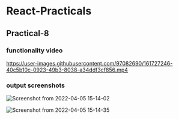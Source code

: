 # React-Practicals
## Practical-8

### functionality video

https://user-images.githubusercontent.com/97082690/161727246-40c5b10c-0923-49b3-8038-a34ddf3cf856.mp4

### output screenshots
![Screenshot from 2022-04-05 15-14-02](https://user-images.githubusercontent.com/97082690/161726882-3f64866a-82c5-46a7-95d4-6d349cab8876.png)

![Screenshot from 2022-04-05 15-14-35](https://user-images.githubusercontent.com/97082690/161726903-d5a44c7a-cbf8-4816-b558-fc8a172d148c.png)
